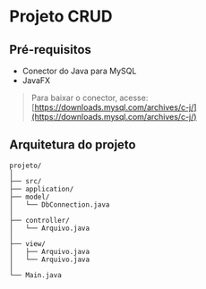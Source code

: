# Projeto CRUD 

## Pré-requisitos
-  Conector do Java para MySQL
- JavaFX

> Para baixar o conector, acesse: [https://downloads.mysql.com/archives/c-j/](https://downloads.mysql.com/archives/c-j/)


## Arquitetura do projeto

```
projeto/
│
├── src/
├── application/
├── model/
│   └── DbConnection.java
│
├── controller/
│   └── Arquivo.java
│
├── view/
│   ├── Arquivo.java
│   └── Arquivo.java
│
└── Main.java

```


